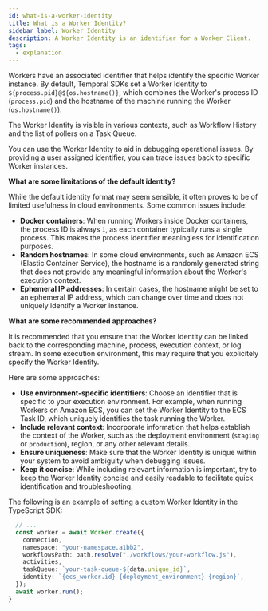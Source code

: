 ```yaml
---
id: what-is-a-worker-identity
title: What is a Worker Identity?
sidebar_label: Worker Identity
description: A Worker Identity is an identifier for a Worker Client.
tags:
  - explanation
---
```


Workers have an associated identifier that helps identify the specific Worker instance.
By default, Temporal SDKs set a Worker Identity to `${process.pid}@${os.hostname()}`, which combines the Worker's process ID (`process.pid`) and the hostname of the machine running the Worker (`os.hostname()`).

The Worker Identity is visible in various contexts, such as Workflow History and the list of pollers on a Task Queue.

You can use the Worker Identity to aid in debugging operational issues.
By providing a user assigned identifier, you can trace issues back to specific Worker instances.

**What are some limitations of the default identity?**

While the default identity format may seem sensible, it often proves to be of limited usefulness in cloud environments.
Some common issues include:

- **Docker containers**: When running Workers inside Docker containers, the process ID is always `1`, as each container typically runs a single process. This makes the process identifier meaningless for identification purposes.
- **Random hostnames**: In some cloud environments, such as Amazon ECS (Elastic Container Service), the hostname is a randomly generated string that does not provide any meaningful information about the Worker's execution context.
- **Ephemeral IP addresses**: In certain cases, the hostname might be set to an ephemeral IP address, which can change over time and does not uniquely identify a Worker instance.

**What are some recommended approaches?**

It is recommended that you ensure that the Worker Identity can be linked back to the corresponding machine, process, execution context, or log stream. In some execution environment, this may require that you explicitely specify the Worker Identity.

Here are some approaches:

- **Use environment-specific identifiers**: Choose an identifier that is specific to your execution environment. For example, when running Workers on Amazon ECS, you can set the Worker Identity to the ECS Task ID, which uniquely identifies the task running the Worker.
- **Include relevant context**: Incorporate information that helps establish the context of the Worker, such as the deployment environment (`staging` or `production`), region, or any other relevant details.
- **Ensure uniqueness**: Make sure that the Worker Identity is unique within your system to avoid ambiguity when debugging issues.
- **Keep it concise**: While including relevant information is important, try to keep the Worker Identity concise and easily readable to facilitate quick identification and troubleshooting.

The following is an example of setting a custom Worker Identity in the TypeScript SDK:

```typescript
  // ...
  const worker = await Worker.create({
    connection,
    namespace: "your-namespace.a1bb2",
    workflowsPath: path.resolve("./workflows/your-workflow.js"),
    activities,
    taskQueue: `your-task-queue-${data.unique_id}`,
    identity: `{ecs_worker.id}-{deployment_environment}-{region}`,
  });
  await worker.run();
}
```
